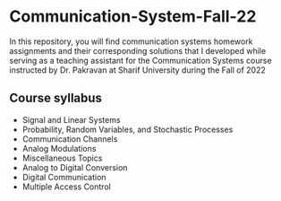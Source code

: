 # Communication-System-Fall-22

In this repository, you will find communication systems homework assignments and their corresponding solutions that I developed while serving as a teaching assistant for the Communication Systems course instructed by Dr. Pakravan at Sharif University during the Fall of 2022

## Course syllabus
- Signal and Linear Systems
- Probability, Random Variables, and Stochastic Processes
- Communication Channels
- Analog Modulations
- Miscellaneous Topics
- Analog to Digital Conversion
- Digital Communication
- Multiple Access Control
